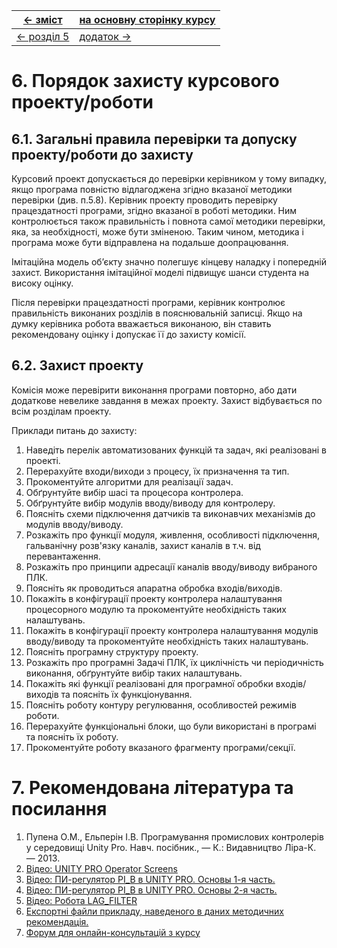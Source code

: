 | [<- зміст](README.md) | [на основну сторінку курсу](../../README.md) |
| --------------------- | -------------------------------------------- |
| [<- розділ 5](5.md)   | [додаток ->](Ann.md)                         |

# 6. Порядок захисту курсового проекту/роботи

## 6.1. Загальні правила перевірки та допуску проекту/роботи до захисту 

Курсовий проект допускається до перевірки керівником у тому випадку, якщо програма повністю відлагоджена згідно вказаної методики перевірки (див. п.5.8). Керівник проекту проводить перевірку працездатності програми, згідно вказаної в роботі методики. Ним контролюється  також правильність і повнота самої методики перевірки, яка, за необхідності, може бути зміненою. Таким чином, методика і програма може бути відправлена на подальше доопрацювання. 

Імітаційна модель об’єкту значно полегшує кінцеву наладку і попередній захист. Використання імітаційної моделі підвищує шанси студента на високу оцінку. 

Після перевірки працездатності програми, керівник контролює правильність виконаних розділів в пояснювальній записці. Якщо на думку керівника робота вважається виконаною, він ставить рекомендовану оцінку і допускає її до захисту комісії. 

## 6.2. Захист проекту 

 Комісія може перевірити виконання програми повторно, або дати додаткове невелике завдання в межах проекту. Захист відбувається по всім розділам проекту. 

Приклади питань до захисту:

1. Наведіть перелік автоматизованих функцій та задач, які реалізовані в проекті.
2. Перерахуйте входи/виходи з процесу, їх призначення та тип.
3. Прокоментуйте алгоритми для реалізації задач. 
4. Обґрунтуйте вибір шасі та процесора контролера.
5. Обґрунтуйте вибір модулів вводу/виводу для контролеру.
6. Поясніть схеми підключення датчиків та виконавчих механізмів до модулів вводу/виводу.
7. Розкажіть про функції модуля, живлення, особливості підключення, гальванічну розв'язку каналів, захист каналів в т.ч. від перевантаження.
8. Розкажіть про принципи адресації каналів вводу/виводу вибраного ПЛК.  
9. Поясніть як проводиться апаратна обробка входів/виходів.
10. Покажіть в конфігурації проекту контролера налаштування процесорного модулю та прокоментуйте необхідність таких налаштувань.
11. Покажіть в конфігурації проекту контролера налаштування модулів вводу/виводу та прокоментуйте необхідність таких налаштувань. 
12. Поясніть програмну структуру проекту.
13. Розкажіть про програмні Задачі ПЛК, їх циклічність чи періодичність виконання, обґрунтуйте вибір таких налаштувань. 
14. Покажіть які функції реалізовані для програмної обробки входів/виходів та поясніть їх функціонування. 
15. Поясніть роботу контуру регулювання, особливостей режимів роботи.
16. Перерахуйте функціональні блоки, що були використані в програмі та поясніть їх роботу.
17. Прокоментуйте роботу вказаного фрагменту програми/секції.  

# 7. Рекомендована література та посилання

1. Пупена О.М., Ельперін І.В. Програмування промислових контролерів у середовищі Unity Pro. Навч. посібник., — К.: Видавництво Ліра-К. — 2013. 
2. [Відео: UNITY PRO Operator Screens](https://youtu.be/421b-vTdXTo) 
3. [Відео: ПИ-регулятор PI_B в UNITY PRO. Основы 1-я часть.](https://youtu.be/dKvTvmTyazg) 
4. [Відео: ПИ-регулятор PI_B в UNITY PRO. Основы 2-я часть.](https://youtu.be/fxkWUSo2Ksg) 
5. [Відео: Робота LAG_FILTER](https://youtu.be/1U0j53HQ6GQ)
6. [Експортні файли прикладу, наведеного в даних методичних рекомендація.](https://drive.google.com/file/d/0By_M0uIattNTTEdpSm5LMUpWMTA/view?usp=sharing)
7. [Форум для онлайн-консультацій з курсу](http://asu.in.ua/viewforum.php?f=192) 
